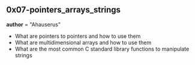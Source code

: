 ## 0x07-pointers_arrays_strings
__author__ = "Ahauserus"

- What are pointers to pointers and how to use them
- What are multidimensional arrays and how to use them
- What are the most common C standard library functions to manipulate strings
